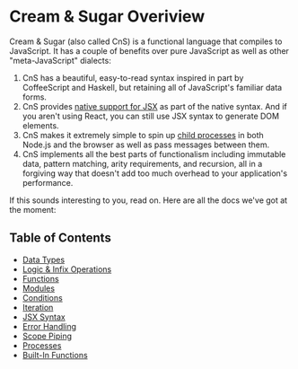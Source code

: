 # Cream & Sugar Overiview

Cream & Sugar (also called CnS) is a functional language that compiles to JavaScript. It has a couple of benefits over pure JavaScript as well as other "meta-JavaScript" dialects:

1. CnS has a beautiful, easy-to-read syntax inspired in part by CoffeeScript and Haskell, but retaining all of JavaScript's familiar data forms.
2. CnS provides [native support for JSX](./jsx.md) as part of the native syntax. And if you aren't using React, you can still use JSX syntax to generate DOM elements.
3. CnS makes it extremely simple to spin up [child processes](./processes.md) in both Node.js and the browser as well as pass messages between them.
4. CnS implements all the best parts of functionalism including immutable data, pattern matching, arity requirements, and recursion, all in a forgiving way that doesn't add too much overhead to your application's performance.

If this sounds interesting to you, read on. Here are all the docs we've got at the moment:

## Table of Contents

- [Data Types](datatypes.md)
- [Logic & Infix Operations](operations.md)
- [Functions](functions.md)
- [Modules](modules.md)
- [Conditions](conditions.md)
- [Iteration](iteration.md)
- [JSX Syntax](jsx.md)
- [Error Handling](errors.md)
- [Scope Piping](pipes.md)
- [Processes](processes.md)
- [Built-In Functions](bifs.md)
